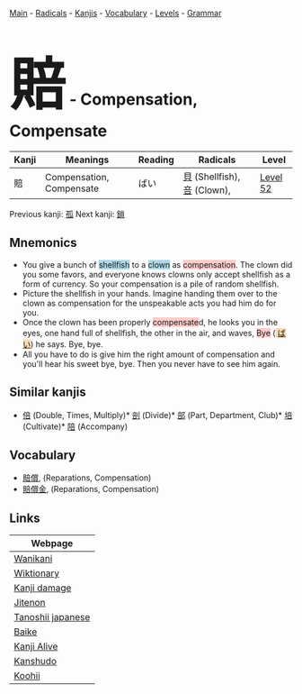 <style> bigfont {font-size: 100px}</style>
[Main](../README.md) -
[Radicals](../radicals.md) -
[Kanjis](../kanjis.md) -
[Vocabulary](../vocabulary.md) -
[Levels](../levels.md) -
[Grammar](../grammar.md)
# <bigfont> 賠</bigfont> - Compensation, Compensate 

| Kanji | Meanings | Reading | Radicals | Level |
| --- | --- | --- | --- | --- |
| 賠 | Compensation, Compensate | ばい | [貝](../radicals/貝.md) (Shellfish), [咅](../radicals/咅.md) (Clown),  | [Level 52](../levels/wk_level52.md) |

Previous kanji: [孤](孤.md) Next kanji: [鎖](鎖.md) 

## Mnemonics
 * You give a bunch of <span style="background-color:#ADD8E6"> shellfish</span> to a <span style="background-color:#ADD8E6"> clown</span> as <span style="background-color:#ffcccb"> compensation</span>. The clown did you some favors, and everyone knows clowns only accept shellfish as a form of currency. So your compensation is a pile of random shellfish.
* Picture the shellfish in your hands. Imagine handing them over to the clown as compensation for the unspeakable acts you had him do for you.
* Once the clown has been properly <span style="background-color:#ffcccb"> compensate</span>d, he looks you in the eyes, one hand full of shellfish, the other in the air, and waves, <span style="background-color:#ffcccb"> Bye</span> (<span style="background-color:#fed8b1"> [ばい](https://jisho.org/search/ばい)</span>) he says. Bye, bye.
* All you have to do is give him the right amount of compensation and you'll hear his sweet bye, bye. Then you never have to see him again.


## Similar kanjis
 * [倍](倍.md) (Double, Times, Multiply)* [剖](剖.md) (Divide)* [部](部.md) (Part, Department, Club)* [培](培.md) (Cultivate)* [陪](陪.md) (Accompany)


## Vocabulary
 * [賠償](../vocabulary/賠.md), (Reparations, Compensation)
* [賠償金](../vocabulary/賠.md), (Reparations, Compensation)



## Links 

| Webpage |
| --- |
| [Wanikani          ](https://www.wanikani.com/kanji/賠) |
| [Wiktionary        ](https://en.wiktionary.org/wiki/賠) |
| [Kanji damage      ](http://www.kanjidamage.com/kanji/search?utf8=✓&q=賠) |
| [Jitenon           ](https://jitenon.com/kanji/賠) |
| [Tanoshii japanese ](https://www.tanoshiijapanese.com/dictionary/kanji.cfm?k=賠) |
| [Baike             ](https://baike.baidu.com/item/賠) |
| [Kanji Alive       ](https://app.kanjialive.com/賠) |
| [Kanshudo          ](https://www.kanshudo.com/searchmn?q=賠) |
| [Koohii            ](https://kanji.koohii.com/study/kanji/賠) |
